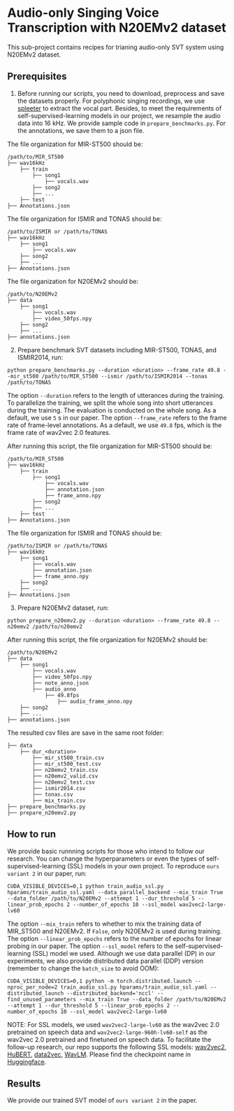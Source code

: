 # Audio-only Singing Voice Transcription with N20EMv2 dataset
This sub-project contains recipes for trianing audio-only SVT system using N20EMv2 dataset.

## Prerequisites
1. Before running our scripts, you need to download, preprocess and save the datasets properly. For polyphonic singing recordings, we use [spleeter](https://github.com/deezer/spleeter) to extract the vocal part. Besides, to meet the requirements of self-supervised-learning models in our project, we resample the audio data into 16 kHz. We provide sample code in `prepare_benchmarks.py`. For the annotations, we save them to a json file. 

The file organization for MIR-ST500 should be:
```
/path/to/MIR_ST500
├── wav16kHz
    ├── train
        ├── song1
            ├── vocals.wav
        ├── song2
        ├── ...
    ├── test
├── Annotations.json
```

The file organization for ISMIR and TONAS should be:
```
/path/to/ISMIR or /path/to/TONAS
├── wav16kHz
    ├── song1
        ├── vocals.wav
    ├── song2
    ├── ...
├── Annotations.json
```

The file organization for N20EMv2 should be:
```
/path/to/N20EMv2
├── data
    ├── song1
        ├── vocals.wav
        ├── video_50fps.npy
    ├── song2
    ├── ...
├── annotations.json
```


2. Prepare benchmark SVT datasets including MIR-ST500, TONAS, and ISMIR2014, run:
```
python prepare_benchmarks.py --duration <duration> --frame_rate 49.8 --mir_st500 /path/to/MIR_ST500 --ismir /path/to/ISMIR2014 --tonas /path/to/TONAS
```
The option `--duration` refers to the length of utterances during the training. To parallelize the training, we split the whole song into short utterances during the training. The evaluation is conducted on the whole song. As a default, we use `5` s in our paper. The option `--frame_rate` refers to the frame rate of frame-level annotations. As a default, we use `49.8` fps, which is the frame rate of wav2vec 2.0 features.

After running this script, the file organization for MIR-ST500 should be:
```
/path/to/MIR_ST500
├── wav16kHz
    ├── train
        ├── song1
            ├── vocals.wav
            ├── annotation.json
            ├── frame_anno.npy
        ├── song2
        ├── ...
    ├── test
├── Annotations.json
```

The file organization for ISMIR and TONAS should be:
```
/path/to/ISMIR or /path/to/TONAS
├── wav16kHz
    ├── song1
        ├── vocals.wav
        ├── annotation.json
        ├── frame_anno.npy
    ├── song2
    ├── ...
├── Annotations.json
```

3. Prepare N20EMv2 dataset, run:
```
python prepare_n20emv2.py --duration <duration> --frame_rate 49.8 --n20emv2 /path/to/n20emv2
```

After running this script, the file organization for N20EMv2 should be:
```
/path/to/N20EMv2
├── data
    ├── song1
        ├── vocals.wav
        ├── video_50fps.npy
        ├── note_anno.json
        ├── audio_anno
            ├── 49.8fps
                ├── audio_frame_anno.npy
    ├── song2
    ├── ...
├── annotations.json
```

The resulted csv files are save in the same root folder: 
```
├── data
    ├── dur_<duration>
        ├── mir_st500_train.csv
        ├── mir_st500_test.csv
        ├── n20emv2_train.csv
        ├── n20emv2_valid.csv
        ├── n20emv2_test.csv
        ├── ismir2014.csv
        ├── tonas.csv
        ├── mix_train.csv
├── prepare_benchmarks.py
├── prepare_n20emv2.py
```

## How to run
We provide basic runnning scripts for those who intend to follow our research. You can change the hyperparameters or even the types of self-supervised-learning (SSL) models in your own project. To reproduce `ours variant 2` in our paper, run:
```
CUDA_VISIBLE_DEVICES=0,1 python train_audio_ssl.py hparams/train_audio_ssl.yaml --data_parallel_backend --mix_train True --data_folder /path/to/N20EMv2 --attempt 1 --dur_threshold 5 --linear_prob_epochs 2 --number_of_epochs 10 --ssl_model wav2vec2-large-lv60
```
The option `--mix_train` refers to whether to mix the training data of MIR_ST500 and N20EMv2. If `False`, only N20EMv2 is used during training. The option `--linear_prob_epochs` refers to the number of epochs for linear probing in our paper. The option `--ssl_model` refers to the self-supervised-learning (SSL) model we used. Although we use data parallel (DP) in our experiments, we also provide distributed data parallel (DDP) version (remember to change the `batch_size` to avoid OOM):
```
CUDA_VISIBLE_DEVICES=0,1 python -m torch.distributed.launch --nproc_per_node=2 train_audio_ssl.py hparams/train_audio_ssl.yaml --distributed_launch --distributed_backend='nccl' --find_unused_parameters --mix_train True --data_folder /path/to/N20EMv2 --attempt 1 --dur_threshold 5 --linear_prob_epochs 2 --number_of_epochs 10 --ssl_model wav2vec2-large-lv60
```

NOTE: For SSL models, we used `wav2vec2-large-lv60` as the wav2vec 2.0 pretrained on speech data and `wav2vec2-large-960h-lv60-self` as the wav2vec 2.0 pretrained and finetuned on speech data. To facilitate the follow-up research, our repo supports the following SSL models: [wav2vec2](https://arxiv.org/abs/2006.11477), [HuBERT](https://arxiv.org/abs/2106.07447), [data2vec](https://arxiv.org/abs/2202.03555), [WavLM](https://arxiv.org/abs/2110.13900). Please find the checkpoint name in [Huggingface](https://huggingface.co/models).

## Results
We provide our trained SVT model of `ours variant 2` in the paper.
